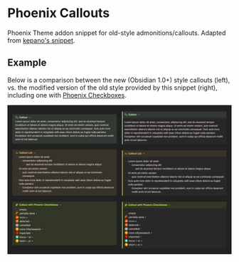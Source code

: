 # Phoenix Callouts
Phoenix Theme addon snippet for old-style admonitions/callouts.
Adapted from [kepano's snippet](https://gist.github.com/kepano/cde61ac7db1afd3f173a16157c627f93).

## Example
Below is a comparison between the new (Obsidian 1.0+) style callouts (left), vs. the modified version of the old style provided by this snippet (right), including one with [Phoenix Checkboxes](https://github.com/RyzenFromFire/obsidian-phoenix-checkboxes).

![phoenix-callouts-example.png](https://github.com/RyzenFromFire/obsidian-phoenix-callouts/blob/main/phoenix-callouts-example.png)
